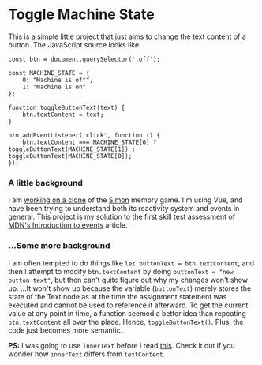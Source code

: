 # Toggle Machine State

This is a simple little project that just aims to change the text content of a button. The JavaScript source looks like:

```
const btn = document.querySelector('.off');

const MACHINE_STATE = {
    0: "Machine is off",
    1: "Machine is on"
};

function toggleButtonText(text) {
    btn.textContent = text;
}

btn.addEventListener('click', function () {
    btn.textContent === MACHINE_STATE[0] ? toggleButtonText(MACHINE_STATE[1]) : toggleButtonText(MACHINE_STATE[0]);
});
```

### A little background

I am [working on a clone](https://github.com/Wryhder/Simon) of the [Simon](https://en.wikipedia.org/wiki/Simon_(game)) memory game. I'm using Vue, and have been trying to understand both its reactivity system and events in general. This project is my solution to the first skill test assessment of [MDN's Introduction to events](https://developer.mozilla.org/en-US/docs/Learn/JavaScript/Building_blocks/Events) article.

### ...Some more background

I am often tempted to do things like `let buttonText = btn.textContent`, and then I attempt to modify `btn.textContent` by doing `buttonText = "new button text"`, but then can't quite figure out why my changes won't show up.
...It won't show up because the variable (`buttonText`) merely stores the state of the Text node as at the time the assignment statement was executed and cannot be used to reference it afterward. To get the current value at any point in time, a function seemed a better idea than repeating `btn.textContent` all over the place. Hence, `toggleButtonText()`. Plus, the code just becomes more semantic.

__PS:__ I was going to use `innerText` before I read [this](https://kellegous.com/j/2013/02/27/innertext-vs-textcontent/). Check it out if you wonder how `innerText` differs from `textContent`.
